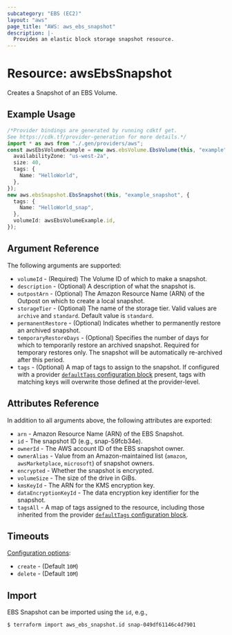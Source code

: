 ```yaml
---
subcategory: "EBS (EC2)"
layout: "aws"
page_title: "AWS: aws_ebs_snapshot"
description: |-
  Provides an elastic block storage snapshot resource.
---
```


# Resource: awsEbsSnapshot

Creates a Snapshot of an EBS Volume.

## Example Usage

```typescript
/*Provider bindings are generated by running cdktf get.
See https://cdk.tf/provider-generation for more details.*/
import * as aws from "./.gen/providers/aws";
const awsEbsVolumeExample = new aws.ebsVolume.EbsVolume(this, "example", {
  availabilityZone: "us-west-2a",
  size: 40,
  tags: {
    Name: "HelloWorld",
  },
});
new aws.ebsSnapshot.EbsSnapshot(this, "example_snapshot", {
  tags: {
    Name: "HelloWorld_snap",
  },
  volumeId: awsEbsVolumeExample.id,
});

```

## Argument Reference

The following arguments are supported:

* `volumeId` - (Required) The Volume ID of which to make a snapshot.
* `description` - (Optional) A description of what the snapshot is.
* `outpostArn` - (Optional) The Amazon Resource Name (ARN) of the Outpost on which to create a local snapshot.
* `storageTier` - (Optional) The name of the storage tier. Valid values are `archive` and `standard`. Default value is `standard`.
* `permanentRestore` - (Optional) Indicates whether to permanently restore an archived snapshot.
* `temporaryRestoreDays` - (Optional) Specifies the number of days for which to temporarily restore an archived snapshot. Required for temporary restores only. The snapshot will be automatically re-archived after this period.
* `tags` - (Optional) A map of tags to assign to the snapshot. If configured with a provider [`defaultTags` configuration block](https://registry.terraform.io/providers/hashicorp/aws/latest/docs#default_tags-configuration-block) present, tags with matching keys will overwrite those defined at the provider-level.

## Attributes Reference

In addition to all arguments above, the following attributes are exported:

* `arn` - Amazon Resource Name (ARN) of the EBS Snapshot.
* `id` - The snapshot ID (e.g., snap-59fcb34e).
* `ownerId` - The AWS account ID of the EBS snapshot owner.
* `ownerAlias` - Value from an Amazon-maintained list (`amazon`, `awsMarketplace`, `microsoft`) of snapshot owners.
* `encrypted` - Whether the snapshot is encrypted.
* `volumeSize` - The size of the drive in GiBs.
* `kmsKeyId` - The ARN for the KMS encryption key.
* `dataEncryptionKeyId` - The data encryption key identifier for the snapshot.
* `tagsAll` - A map of tags assigned to the resource, including those inherited from the provider [`defaultTags` configuration block](https://registry.terraform.io/providers/hashicorp/aws/latest/docs#default_tags-configuration-block).

## Timeouts

[Configuration options](https://developer.hashicorp.com/terraform/language/resources/syntax#operation-timeouts):

* `create` - (Default `10M`)
* `delete` - (Default `10M`)

## Import

EBS Snapshot can be imported using the `id`, e.g.,

```console
$ terraform import aws_ebs_snapshot.id snap-049df61146c4d7901
```
